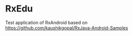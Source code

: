 # RxEdu
Test application of RxAndroid based on https://github.com/kaushikgopal/RxJava-Android-Samples
